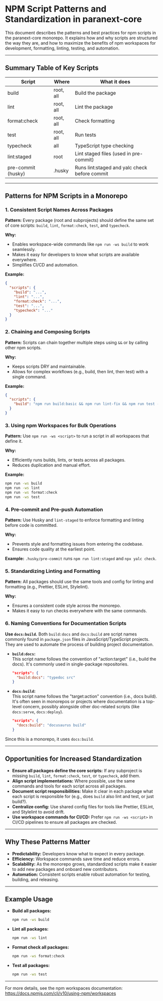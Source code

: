# NPM Script Patterns and Standardization in paranext-core

This document describes the patterns and best practices for npm scripts in the paranext-core monorepo. It explains how and why scripts are structured the way they are, and how to maximize the benefits of npm workspaces for development, formatting, linting, testing, and automation.

---

## Summary Table of Key Scripts

| Script             | Where     | What it does                                  |
| ------------------ | --------- | --------------------------------------------- |
| build              | root, all | Build the package                             |
| lint               | root, all | Lint the package                              |
| format:check       | root, all | Check formatting                              |
| test               | root, all | Run tests                                     |
| typecheck          | all       | TypeScript type checking                      |
| lint:staged        | root      | Lint staged files (used in pre-commit)        |
| pre-commit (husky) | .husky    | Runs lint:staged and yalc check before commit |

---

## Patterns for NPM Scripts in a Monorepo

### 1. Consistent Script Names Across Packages

**Pattern:** Every package (root and subprojects) should define the same set of core scripts: `build`, `lint`, `format:check`, `test`, and `typecheck`.

**Why:**

- Enables workspace-wide commands like `npm run -ws build` to work seamlessly.
- Makes it easy for developers to know what scripts are available everywhere.
- Simplifies CI/CD and automation.

**Example:**

```json
{
  "scripts": {
    "build": "...",
    "lint": "...",
    "format:check": "...",
    "test": "...",
    "typecheck": "..."
  }
}
```

### 2. Chaining and Composing Scripts

**Pattern:** Scripts can chain together multiple steps using `&&` or by calling other npm scripts.

**Why:**

- Keeps scripts DRY and maintainable.
- Allows for complex workflows (e.g., build, then lint, then test) with a single command.

**Example:**

```json
{
  "scripts": {
    "build": "npm run build:basic && npm run lint-fix && npm run test -- --run"
  }
}
```

### 3. Using npm Workspaces for Bulk Operations

**Pattern:** Use `npm run -ws <script>` to run a script in all workspaces that define it.

**Why:**

- Efficiently runs builds, lints, or tests across all packages.
- Reduces duplication and manual effort.

**Example:**

```sh
npm run -ws build
npm run -ws lint
npm run -ws format:check
npm run -ws test
```

### 4. Pre-commit and Pre-push Automation

**Pattern:** Use Husky and `lint-staged` to enforce formatting and linting before code is committed.

**Why:**

- Prevents style and formatting issues from entering the codebase.
- Ensures code quality at the earliest point.

**Example:** `.husky/pre-commit` runs `npm run lint:staged` and `npx yalc check`.

### 5. Standardizing Linting and Formatting

**Pattern:** All packages should use the same tools and config for linting and formatting (e.g., Prettier, ESLint, Stylelint).

**Why:**

- Ensures a consistent code style across the monorepo.
- Makes it easy to run checks everywhere with the same commands.

### 6. Naming Conventions for Documentation Scripts

**Use `docs:build`.** Both `build:docs` and `docs:build` are script names commonly found in `package.json` files in JavaScript/TypeScript projects. They are used to automate the process of building project documentation.

- **`build:docs`:**  
  This script name follows the convention of "action:target" (i.e., build the docs). It's commonly used in single-package repositories.

  ```json
  "scripts": {
    "build:docs": "typedoc src"
  }
  ```

- **`docs:build`:**  
  This script name follows the "target:action" convention (i.e., docs build). It's often seen in monorepos or projects where documentation is a top-level concern, possibly alongside other doc-related scripts (like `docs:serve`, `docs:deploy`).

  ```json
  "scripts": {
    "docs:build": "docusaurus build"
  }
  ```

Since this is a monorepo, it uses `docs:build`.

---

## Opportunities for Increased Standardization

- **Ensure all packages define the core scripts:** If any subproject is missing `build`, `lint`, `format:check`, `test`, or `typecheck`, add them.
- **Align script implementations:** Where possible, use the same commands and tools for each script across all packages.
- **Document script responsibilities:** Make it clear in each package what each script is responsible for (e.g., does `build` also lint and test, or just build?).
- **Centralize config:** Use shared config files for tools like Prettier, ESLint, and Stylelint to avoid drift.
- **Use workspace commands for CI/CD:** Prefer `npm run -ws <script>` in CI/CD pipelines to ensure all packages are checked.

---

## Why These Patterns Matter

- **Predictability:** Developers know what to expect in every package.
- **Efficiency:** Workspace commands save time and reduce errors.
- **Scalability:** As the monorepo grows, standardized scripts make it easier to add new packages and onboard new contributors.
- **Automation:** Consistent scripts enable robust automation for testing, building, and releasing.

---

## Example Usage

- **Build all packages:**
  ```sh
  npm run -ws build
  ```
- **Lint all packages:**
  ```sh
  npm run -ws lint
  ```
- **Format check all packages:**
  ```sh
  npm run -ws format:check
  ```
- **Test all packages:**
  ```sh
  npm run -ws test
  ```

---

For more details, see the npm workspaces documentation: https://docs.npmjs.com/cli/v10/using-npm/workspaces
